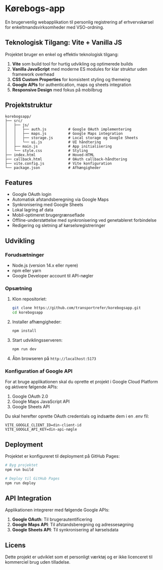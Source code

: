 # Kørebogs-app

En brugervenlig webapplikation til personlig registrering af erhvervskørsel for enkeltmandsvirksomheder med VSO-ordning.

## Teknologisk Tilgang: Vite + Vanilla JS

Projektet bruger en enkel og effektiv teknologisk tilgang:

1. **Vite** som build tool for hurtig udvikling og optimerede builds
2. **Vanilla JavaScript** med moderne ES modules for klar struktur uden framework overhead
3. **CSS Custom Properties** for konsistent styling og themeing
4. **Google APIs** for authentication, maps og sheets integration
5. **Responsive Design** med fokus på mobilbrug

## Projektstruktur

```
korebogsapp/
├── src/
│   ├── js/
│   │   ├── auth.js          # Google OAuth implementering
│   │   ├── maps.js          # Google Maps integration
│   │   ├── storage.js       # Local storage og Google Sheets
│   │   └── ui.js            # UI håndtering
│   ├── main.js              # App initialisering
│   └── style.css            # Styling
├── index.html               # Hoved-HTML
├── callback.html            # OAuth callback-håndtering
├── vite.config.js           # Vite konfiguration
└── package.json             # Afhængigheder
```

## Features

- Google OAuth login
- Automatisk afstandsberegning via Google Maps
- Synkronisering med Google Sheets
- Lokal lagring af data
- Mobil-optimeret brugergrænseflade
- Offline-understøttelse med synkronisering ved genetableret forbindelse
- Redigering og sletning af kørselsregistreringer

## Udvikling

### Forudsætninger

- Node.js (version 14.x eller nyere)
- npm eller yarn
- Google Developer account til API-nøgler

### Opsætning

1. Klon repositoriet:
   ```bash
   git clone https://github.com/transportrefer/korebogsapp.git
   cd korebogsapp
   ```

2. Installer afhængigheder:
   ```bash
   npm install
   ```

3. Start udviklingsserveren:
   ```bash
   npm run dev
   ```

4. Åbn browseren på `http://localhost:5173`

### Konfiguration af Google API

For at bruge applikationen skal du oprette et projekt i Google Cloud Platform og aktivere følgende APIs:

1. Google OAuth 2.0
2. Google Maps JavaScript API
3. Google Sheets API

Du skal herefter oprette OAuth credentials og indsætte dem i en .env fil:

```
VITE_GOOGLE_CLIENT_ID=din-client-id
VITE_GOOGLE_API_KEY=din-api-nøgle
```

## Deployment

Projektet er konfigureret til deployment på GitHub Pages:

```bash
# Byg projektet
npm run build

# Deploy til GitHub Pages
npm run deploy
```

## API Integration

Applikationen integrerer med følgende Google APIs:

1. **Google OAuth**: Til brugerautentificering
2. **Google Maps API**: Til afstandsberegning og adressesøgning
3. **Google Sheets API**: Til synkronisering af kørselsdata

## Licens

Dette projekt er udviklet som et personligt værktøj og er ikke licenceret til kommerciel brug uden tilladelse. 